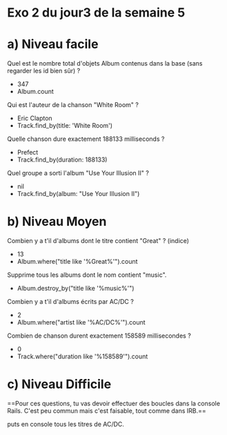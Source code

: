 # Exo 2 du jour3 de la semaine 5

# a) Niveau facile
Quel est le nombre total d'objets Album contenus dans la base (sans regarder les id bien sûr) ?
- 347
- Album.count

Qui est l'auteur de la chanson "White Room" ?
- Eric Clapton
- Track.find_by(title: 'White Room')

Quelle chanson dure exactement 188133 milliseconds ?
- Prefect
- Track.find_by(duration: 188133)

Quel groupe a sorti l'album "Use Your Illusion II" ?
- nil
- Track.find_by(album: "Use Your Illusion II")

# b) Niveau Moyen
Combien y a t'il d'albums dont le titre contient "Great" ? (indice)
- 13
- Album.where("title like '%Great%'").count

Supprime tous les albums dont le nom contient "music".
- Album.destroy_by("title like '%music%'")

Combien y a t'il d'albums écrits par AC/DC ?
- 2
- Album.where("artist like '%AC/DC%'").count

Combien de chanson durent exactement 158589 millisecondes ?
- 0
- Track.where("duration like '%158589'").count

# c) Niveau Difficile
==Pour ces questions, tu vas devoir effectuer des boucles dans la console Rails. C'est peu commun mais c'est faisable, tout comme dans IRB.==

puts en console tous les titres de AC/DC.



